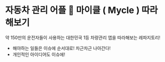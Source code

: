 # 자동차 관리 어플 🚗 마이클 ( Mycle ) 따라해보기

약 150만의 운전자들이 사용하는 대한민국 1등 차량관리 앱을 따라해보는 레파지토리!

- 해야하는 일들은 이슈에 순서대로! 차근차근 나아간다!
- 개인적인 아이디어도 이슈에!
